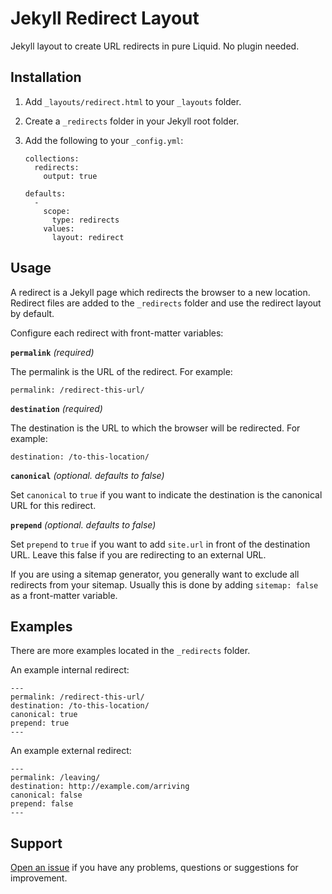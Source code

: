 # Jekyll Redirect Layout

Jekyll layout to create URL redirects in pure Liquid. No plugin needed.

## Installation

1. Add `_layouts/redirect.html` to your `_layouts` folder.

2. Create a `_redirects` folder in your Jekyll root folder.

3. Add the following to your `_config.yml`:

	```
	collections:
	  redirects:
	    output: true

	defaults:
	  -
	    scope:
	      type: redirects
	    values:
	      layout: redirect
	```

## Usage

A redirect is a Jekyll page which redirects the browser to a new location. Redirect files are added to the `_redirects` folder and use the redirect layout by default.

Configure each redirect with front-matter variables:

**`permalink`** _(required)_

The permalink is the URL of the redirect. For example:

```
permalink: /redirect-this-url/
```

**`destination`** _(required)_

The destination is the URL to which the browser will be redirected. For example:

```
destination: /to-this-location/
```

**`canonical`** _(optional. defaults to false)_

Set `canonical` to `true` if you want to indicate the destination is the canonical URL for this redirect.

**`prepend`** _(optional. defaults to false)_

Set `prepend` to `true` if you want to add `site.url` in front of the destination URL. Leave this false if you are redirecting to an external URL.

If you are using a sitemap generator, you generally want to exclude all redirects from your sitemap. Usually this is done by adding `sitemap: false` as a front-matter variable.

## Examples

There are more examples located in the `_redirects` folder.

An example internal redirect:

```
---
permalink: /redirect-this-url/
destination: /to-this-location/
canonical: true
prepend: true
---
```

An example external redirect:

```
---
permalink: /leaving/
destination: http://example.com/arriving
canonical: false
prepend: false
---
```

## Support

[Open an issue](https://github.com/xHN35RQ/jekyll-redirect-layout/issues) if you have any problems, questions or suggestions for improvement.
